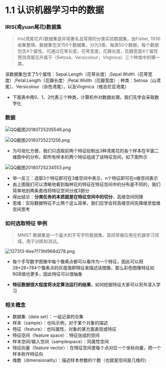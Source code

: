 # 1.1 认识机器学习中的数据

### IRIS(鸢yuan尾花)数据集

> Iris(鸢尾花卉)数据集是非常著名且常用的分类实验数据集，由Fisher, 1936收集整理。数据集包含150个数据集，分为3类，每类50个数据，每个数据包含4个属性。可通过花萼长度，花萼宽度，花瓣长度，花瓣宽度4个属性预测鸢尾花卉属于（Setosa，Versicolour，Virginica）三个种类中的哪一类。

该数据集包含了5个属性：Sepal.Length（花萼长度）;Sepal.Width（花萼宽度）;Petal.Length（花瓣长度）;Petal.Width（花瓣宽度）;
种类：Setosa（山鸢尾）、Versicolour（杂色鸢尾），以及Virginica（维吉尼亚鸢尾）

- 下面表中用0、1、2代表三个种类，计算机中对数据处理，我们先学会采取数字化

### 数据

![QQ截图20180725205546.png](https://i.loli.net/2018/07/25/5b5873ba1899a.png)

![QQ截图20180725221256.png](https://i.loli.net/2018/07/25/5b5885e4ef87c.png)

- 为可视化方便，我们只选取前两个特征绘制出3种鸢尾花的各个样本在平面二维图中的分布，即所有样本的两个特征组成了该特征空间，如下图所示

![QQ截图20180725234553.png](https://i.loli.net/2018/07/25/5b589bb2b9bdf.png)

- 举一反三：选取3个特征即可在3维空间中表示，n个特征即可在n维空间表示
- 由上图我们可以清晰地看到每种花的特征在特征空间中的分布是不同的，我们简单地划两条直线将特征空间分成3部分
- 得出结论：**分类任务的本质就是在特征空间中的切分**，高维空间同理
- 思维：实际数据特征不止两个这么简单，我们应学会将高维空间先降维至低维空间思考

### 如何选取特征 举例
> MNIST 数据集是一个最大的手写字符数据集，其经常被应用在机器学习领域，用于训练和测试。

![127313-6ee7f73fd968d278.png](https://i.loli.net/2018/07/25/5b589bd111206.png)

- 每个手写数字图像中每个像素点都可以看作为一个特征，因此可以用28*28=784个像素点的灰度值即特征来描述该图像，那么彩色图像特征如RGB值也更多，因此特征可以很抽象

- **特征数据很大程度将决定算法运行的结果**，如何挖掘特征大家可以另外深入学习


### 相关概念
- 数据集（data set）：一组记录的合集
- 样本（sample）：也叫示例，对于某个对象的描述
- 特征（feature）：也叫属性，对象的某方面表现或特征
- 特征空间（feature space）：特征张成的空间
- 样本空间/输入空间（samplespace）：同属性空间
- 特征向量（feature vector）：在特征空间里每个点对应一个坐标向量，把一个样本称作特征向
- 维数（dimensionality）：描述样本参数的个数（也就是空间是几维的）